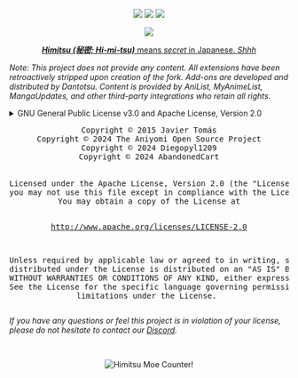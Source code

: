 <p align="center">
<a href="https://github.com/RepoDevil/TsubakiBuilder/releases/latest"><img src="https://img.shields.io/github/downloads/RepoDevil/Himitsu/total?logo=github&style=for-the-badge"></a>
<img src="https://img.shields.io/badge/platforms-android-blueviolet?logo=android&style=for-the-badge"/>
<img src="https://img.shields.io/codefactor/grade/github/RepoDevil/Himitsu?logo=gitlab&style=for-the-badge"/>
</p>
<p align="center">
<a href="https://discord.gg/vnrhgrt"><img src="https://invidget.switchblade.xyz/vnrhgrt"></a>
</p>
<p align="center">
  <a href="https://gitlab.com/RepoDevil/himitsu"><b><em>Himitsu (秘密; Hi-mi-tsu)</em></b> means <em>secret</em> in Japanese. <em>Shhh</em></a>
</p>

<i>
<p>
Note: This project does not provide any content. All extensions have been retroactively stripped upon creation of the fork. Add-ons are developed and distributed by Dantotsu. Content is provided by AniList, MyAnimeList, MangaUpdates, and other third-party integrations who retain all rights.
</p>
</i>

<details>
<summary>GNU General Public License v3.0 and Apache License, Version 2.0</summary>
<br />
<i>
<p>
This project was forked from Dantotsu under the <a href="LICENSE.md">GNU General Public License v3.0</a> and severed all ties 5/20/2024. As a license cannot be applied retroactively, forked code is only subject to the terms of the original license.

Portions of this project are licensed under the Apache License, Version 2.0. Due to negligence on behalf of Dantotsu, the specific history of some code has been destroyed. Code that was copied or derived from other sources, along with any submodule or integration, is used with permission granted by the individual license terms and conditions.

Any permission granted by Himitsu does not waive the restrictions and limitations set forth by the original license(s).
</p>
</i>
</details>

<div align="center">
<pre>
Copyright © 2015 Javier Tomás
Copyright © 2024 The Aniyomi Open Source Project
Copyright © 2024 Diegopyl1209
Copyright © 2024 AbandonedCart
<br />
Licensed under the Apache License, Version 2.0 (the "License");
you may not use this file except in compliance with the License.
You may obtain a copy of the License at

http://www.apache.org/licenses/LICENSE-2.0

Unless required by applicable law or agreed to in writing, software
distributed under the License is distributed on an "AS IS" BASIS,
WITHOUT WARRANTIES OR CONDITIONS OF ANY KIND, either express or implied.
See the License for the specific language governing permissions and
limitations under the License.
</pre>
</div>

<i>
<p>
If you have any questions or feel this project is in violation of your license, please do not hesitate to contact our <a href="https://discord.gg/vnrhgrt">Discord</a>.
</p>
</i>
<br />

<p align="center">
<img src="https://count.getloli.com/get/@:repodevildantotsu?theme=gelbooru" alt="Himitsu Moe Counter!" />
</p>
